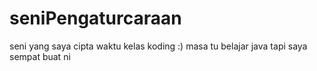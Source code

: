 # seniPengaturcaraan
seni yang saya cipta waktu kelas koding :) masa tu belajar java tapi saya sempat  buat ni
